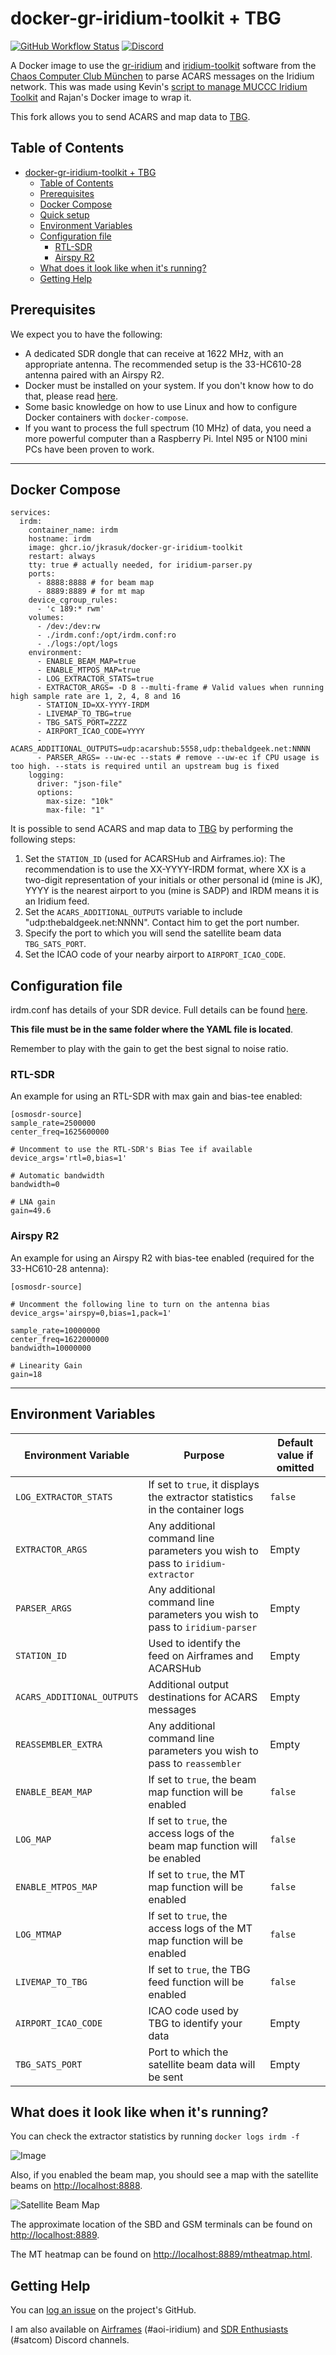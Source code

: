# docker-gr-iridium-toolkit + TBG
[![GitHub Workflow Status](https://img.shields.io/github/actions/workflow/status/jkrasuk/docker-gr-iridium-toolkit/deploy.yml?branch=master)](https://github.com/rpatel3001/docker-gr-iridium-toolkit/actions/workflows/deploy.yml)
[![Discord](https://img.shields.io/discord/734090820684349521)](https://discord.gg/sTf9uYF)

A Docker image to use the [gr-iridium](https://github.com/muccc/gr-iridium) and [iridium-toolkit](https://github.com/muccc/iridium-toolkit) software from the [Chaos Computer Club München](https://muc.ccc.de/) to parse ACARS messages on the Iridium network.
This was made using Kevin's [script to manage MUCCC Iridium Toolkit](https://gist.github.com/kevinelliott/8bfbcc5555624082f743a7620322ee5c) and Rajan's Docker image to wrap it. 

This fork allows you to send ACARS and map data to [TBG](https://thebaldgeek.github.io).

## Table of Contents

- [docker-gr-iridium-toolkit + TBG](#docker-gr-iridium-toolkit--tbg)
  - [Table of Contents](#table-of-contents)
  - [Prerequisites](#prerequisites)
  - [Docker Compose](#docker-compose)
  - [Quick setup](#docker-compose)
  - [Environment Variables](#environment-variables)
  - [Configuration file](#configuration-file)
      - [RTL-SDR](#rtl-sdr)
      - [Airspy R2](#airspy-r2)
  - [What does it look like when it's running?](#what-does-it-look-like-when-its-running)
  - [Getting Help](#getting-help)
  
## Prerequisites

We expect you to have the following:

- A dedicated SDR dongle that can receive at 1622 MHz, with an appropriate antenna. The recommended setup is the 33-HC610-28 antenna paired with an Airspy R2.
- Docker must be installed on your system. If you don't know how to do that, please read [here](https://github.com/sdr-enthusiasts/docker-install).
- Some basic knowledge on how to use Linux and how to configure Docker containers with `docker-compose`.
- If you want to process the full spectrum (10 MHz) of data, you need a more powerful computer than a Raspberry Pi. Intel N95 or N100 mini PCs have been proven to work.
  
---

## Docker Compose

```
services:
  irdm:
    container_name: irdm
    hostname: irdm
    image: ghcr.io/jkrasuk/docker-gr-iridium-toolkit
    restart: always
    tty: true # actually needed, for iridium-parser.py
    ports:
      - 8888:8888 # for beam map
      - 8889:8889 # for mt map
    device_cgroup_rules:
      - 'c 189:* rwm'
    volumes:
      - /dev:/dev:rw
      - ./irdm.conf:/opt/irdm.conf:ro
      - ./logs:/opt/logs
    environment:
      - ENABLE_BEAM_MAP=true
      - ENABLE_MTPOS_MAP=true
      - LOG_EXTRACTOR_STATS=true
      - EXTRACTOR_ARGS= -D 8 --multi-frame # Valid values when running high sample rate are 1, 2, 4, 8 and 16
      - STATION_ID=XX-YYYY-IRDM
      - LIVEMAP_TO_TBG=true
      - TBG_SATS_PORT=ZZZZ
      - AIRPORT_ICAO_CODE=YYYY
      - ACARS_ADDITIONAL_OUTPUTS=udp:acarshub:5558,udp:thebaldgeek.net:NNNN
      - PARSER_ARGS= --uw-ec --stats # remove --uw-ec if CPU usage is too high. --stats is required until an upstream bug is fixed
    logging:
      driver: "json-file"
      options:
        max-size: "10k"
        max-file: "1"
```

It is possible to send ACARS and map data to [TBG](https://thebaldgeek.github.io) by performing the following steps:
1. Set the `STATION_ID` (used for ACARSHub and Airframes.io): The recommendation is to use the XX-YYYY-IRDM format, where XX is a two-digit representation of your initials or other personal id (mine is JK), YYYY is the nearest airport to you (mine is SADP) and IRDM means it is an Iridium feed.
2. Set the `ACARS_ADDITIONAL_OUTPUTS` variable to include "udp:thebaldgeek.net:NNNN". Contact him to get the port number.
3. Specify the port to which you will send the satellite beam data `TBG_SATS_PORT`.
4. Set the ICAO code of your nearby airport to `AIRPORT_ICAO_CODE`.

## Configuration file

irdm.conf has details of your SDR device. Full details can be found [here](https://github.com/muccc/gr-iridium?tab=readme-ov-file#configuration-file). 

**This file must be in the same folder where the YAML file is located**. 

Remember to play with the gain to get the best signal to noise ratio.

### RTL-SDR

An example for using an RTL-SDR with max gain and bias-tee enabled:

```
[osmosdr-source]
sample_rate=2500000
center_freq=1625600000

# Uncomment to use the RTL-SDR's Bias Tee if available
device_args='rtl=0,bias=1'

# Automatic bandwidth
bandwidth=0

# LNA gain
gain=49.6
```

### Airspy R2

An example for using an Airspy R2 with bias-tee enabled (required for the 33-HC610-28 antenna):

```
[osmosdr-source]

# Uncomment the following line to turn on the antenna bias
device_args='airspy=0,bias=1,pack=1'

sample_rate=10000000
center_freq=1622000000
bandwidth=10000000

# Linearity Gain
gain=18
```

---

## Environment Variables

| Environment Variable | Purpose | Default value if omitted |
| ---------------------- | ------------------------------- | --- |
| `LOG_EXTRACTOR_STATS`| If set to `true`, it displays the extractor statistics in the container logs | `false` |
| `EXTRACTOR_ARGS` | Any additional command line parameters you wish to pass to `iridium-extractor` | Empty |
| `PARSER_ARGS` | Any additional command line parameters you wish to pass to `iridium-parser` | Empty |
| `STATION_ID` | Used to identify the feed on Airframes and ACARSHub | Empty |
| `ACARS_ADDITIONAL_OUTPUTS` | Additional output destinations for ACARS messages | Empty |
| `REASSEMBLER_EXTRA` | Any additional command line parameters you wish to pass to `reassembler` | Empty |
| `ENABLE_BEAM_MAP` | If set to `true`, the beam map function will be enabled | `false` |
| `LOG_MAP` | If set to `true`, the access logs of the beam map function will be enabled | `false` |
| `ENABLE_MTPOS_MAP` |  If set to `true`, the MT map function will be enabled | `false` |
| `LOG_MTMAP` | If set to `true`, the access logs of the MT map function will be enabled | `false` |
| `LIVEMAP_TO_TBG` | If set to `true`, the TBG feed function will be enabled | `false` |
| `AIRPORT_ICAO_CODE` | ICAO code used by TBG to identify your data | Empty |
| `TBG_SATS_PORT` | Port to which the satellite beam data will be sent | Empty |


## What does it look like when it's running?

You can check the extractor statistics by running `docker logs irdm -f`

![Image](https://github.com/user-attachments/assets/88794444-8896-4db0-8627-b4b251a55aca)

Also, if you enabled the beam map, you should see a map with the satellite beams on [http://localhost:8888](http://localhost:8888/). 

![Satellite Beam Map](https://i.imgur.com/qsjIVfP.png)

The approximate location of the SBD and GSM terminals can be found on [http://localhost:8889](http://localhost:8889/).

The MT heatmap can be found on [http://localhost:8889/mtheatmap.html](http://localhost:8889/mtheatmap.html).

## Getting Help

You can [log an issue](https://github.com/jkrasuk/docker-gr-iridium-toolkit/issues) on the project's GitHub.

I am also available on [Airframes](https://discord.gg/airframes) (#aoi-iridium) and [SDR Enthusiasts](https://discord.gg/sTf9uYF) (#satcom) Discord channels.

